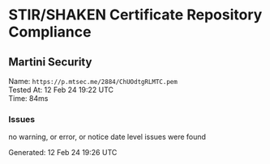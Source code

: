 # STIR/SHAKEN Certificate Repository Compliance

## Martini Security

Name: `https://p.mtsec.me/2884/ChUOdtgRLMTC.pem`\
Tested At: 12 Feb 24 19:22 UTC\
Time: 84ms

### Issues

no warning, or error, or notice date level issues were found

Generated: 12 Feb 24 19:26 UTC
